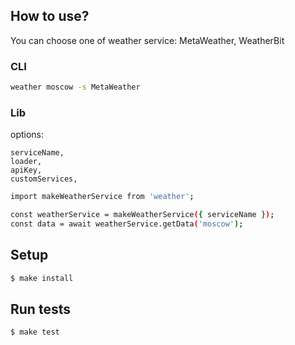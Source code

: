 ## How to use?
You can choose one of weather service: MetaWeather, WeatherBit

### CLI
```sh
weather moscow -s MetaWeather
```

### Lib
options:
```
serviceName,
loader,
apiKey,
customServices,
```

```sh
import makeWeatherService from 'weather';

const weatherService = makeWeatherService({ serviceName });
const data = await weatherService.getData('moscow');
```

## Setup

```sh
$ make install
```

## Run tests

```sh
$ make test
```
